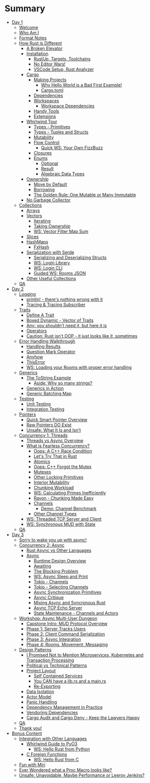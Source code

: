 # Summary

- [Day 1]()
    - [Welcome](./day1/01_intro/welcome.md)
    - [Who Am I](./day1/01_intro/herbert.md)
    - [Format Notes](./day1/01_intro/format.md)
    - [How Rust is Different](./day1/02_rust_intro/rust_different.md)
        - [A Broken Elevator](./day1/02_rust_intro/elevator.md)
        - [Installation](./day1/03_install/intro.md)
            - [RustUp, Targets, Toolchains](./day1/03_install/rustup.md)
            - [No Editor Wars!](./day1/03_install/no_editor_wars.md)
            - [VSCode Setup, Rust Analyzer](./day1/03_install/vscode.md)
        - [Cargo](./day1/04_cargo/cargo.md)
            - [Making Projects](./day1/04_cargo/cargo_new.md)
                - [Why Hello World is a Bad First Example!](./day1/04_cargo/hello_world.md)
                - [Cargo.toml](./day1/04_cargo/cargotoml.md)
            - [Dependencies](./day1/04_cargo/dependencies.md)
            - [Workspaces](./day1/04_cargo/workspaces.md)
                - [Workspace Dependencies](./day1/04_cargo/workspace_dependencies.md)
            - [Handy Tools](./day1/04_cargo/tools.md)
            - [Extensions](./day1/04_cargo/extensions.md)
        - [Whirlwind Tour](./day1/05_tour/intro.md)
            - [Types - Primitives](./day1/05_tour/types.md)
            - [Types - Tuples and Structs](./day1/05_tour/tuples_and_structs.md)
            - [Mutability](./day1/05_tour/mutability.md)
            - [Flow Control](./day1/05_tour/flow_control.md)
                - [Quick WS: Your Own FizzBuzz](./day1/05_tour/fizzbuzz.md)
            - [Closures](./day1/05_tour/closures.md)
            - [Enums](./day1/05_tour/enums1.md)
                - [Optional](./day1/05_tour/option.md)
                - [Result](./day1/05_tour/result.md)
                - [Algebraic Data Types](./day1/05_tour/algebraic_data_types.md)
        - [Ownership](./day1/06_ownership/intro.md)
            - [Move by Default](./day1/06_ownership/move.md)
            - [Borrowing](./day1/06_ownership/borrow.md)
            - [The Golden Rule: One Mutable or Many Immutable](./day1/06_ownership/golden_rule.md)
        - [No Garbage Collector](./day1/06_ownership/no_gc.md)
    - [Collections](./day1/07_collections/intro.md)
        - [Arrays](./day1/07_collections/arrays.md)
        - [Vectors](./day1/07_collections/vectors.md)
            - [Iterating](./day1/07_collections/iterating.md)
            - [Taking Ownership](./day1/07_collections/taking_ownership.md)
            - [WS: Vector Filter Map Sum](./day1/07_collections/ws_vector_filter_map_sum.md)
        - [Slices](./day1/07_collections/slices.md)
        - [HashMaps](./day1/07_collections/hashmaps.md)
            - [FxHash](./day1/07_collections/fxhash.md)
        - [Serialization with Serde](./day1/08_serialization/intro.md)
            - [Serializing and Deserializing Structs](./day1/08_serialization/structs.md)
            - [WS: Login Library](./day1/08_serialization/ws_login_library.md)
            - [WS: Login CLI](./day1/08_serialization/ws_login_cli.md)
            - [Guided WS: Rooms JSON](./day1/08_serialization/ws_rooms.md)
        - [Other Useful Collections](./day1/07_collections/other.md)
    - [QA](./day1/wrapup.md)
- [Day 2](./day2/intro.md)
    - [Logging](./day2/logging/intro.md)
        - [println! - there's nothing wrong with it](./day2/logging/println.md)
        - [Tracing & Tracing Subscriber](./day2/logging/tracing.md)
    - [Traits](./day2/traits/intro.md)
        - [Define A Trait](./day2/traits/define.md)
        - [Boxed Dynamic - Vector of Traits](./day2/traits/box_dyn.md)
        - [Any: you shouldn't need it, but here it is](./day2/traits/any.md)
        - [Operators](./day2/traits/operators.md)
        - [Caution: Rust isn't OOP - it just looks like it, sometimes](./day2/traits/caution.md)
    - [Error Handling Walkthrough](./day2/error_handling/intro.md)
        - [Handling Results](./day2/error_handling/handling_results.md)
        - [Question Mark Operator](./day2/error_handling/question_mark.md)
        - [Anyhow](./day2/error_handling/anyhow.md)
        - [ThisError](./day2/error_handling/thiserror.md)
        - [WS: Loading your Rooms with proper error handling](./day2/error_handling/ws_rooms.md)
    - [Generics](./day2/generics/intro.md)
        - [The ToString Example](./day2/generics/to_string.md)
            - [Aside: Why so many strings?](./day2/generics/why_strings.md)
        - [Generics in Action](./day2/generics/generics_in_action.md)
        - [Generic Batching Map](./day2/generics/batch_map.md)    
    - [Testing](./day2/testing/intro.md)
        - [Unit Testing](./day2/testing/unit_testing.md)
        - [Integration Testing](./day2/testing/integration_testing.md)
    - [Pointers](./day2/pointers/intro.md)
        - [Quick Smart Pointer Overview](./day2/pointers/smart_pointers.md)
        - [Raw Pointers DO Exist](./day2/pointers/raw_pointers.md)
        - [Unsafe: What It Is and Isn’t](./day2/pointers/unsafe.md)
    - [Concurrency 1: Threads](./day2/threads/intro.md)
        - [Threads vs Async Overview](./day2/threads/threads_vs_async.md)
        - [What is Fearless Concurrency?](./day2/threads/fearless_concurrency.md)
            - [Oops: A C++ Race Condition](./day2/threads/c_race_condition.md)
            - [Let's Try That in Rust](./day2/threads/rust_race_condition.md)
            - [Atomics](./day2/threads/atomics.md)
            - [Oops: C++ Forgot the Mutex](./day2/threads/c_mutex.md)
            - [Mutexes](./day2/threads/mutexes.md)
            - [Other Locking Primitives](./day2/threads/other_locking.md)                
            - [Interior Mutability](./day2/threads/interior_mutability.md)
            - [Chunking Workload](./day2/threads/chunking_workload.md)
            - [WS: Calculating Primes Inefficiently](./day2/threads/ws_primes.md)
            - [Rayon - Chunking Made Easy](./day2/threads/rayon.md)
            - [Channels](./day2/threads/channels.md)
                - [Demo: Channel Benchmark](./day2/threads/channel_benchmark.md)
            - [Other Channel Types](./day2/threads/other_channel_types.md)
        - [WS: Threaded TCP Server and Client](./day2/threads/ws_tcp_server.md)
        - [WS: Synchronous MUD with State](./day2/threads/ws_tcp_server_state.md)
    - [QA](./day2/wrapup.md)
- [Day 3]()
    - [Sorry to wake you up with async!](./day3/intro.md)
    - [Concurrency 2: Async](./day3/async_intro/intro.md)
        - [Rust Async vs Other Languages](./day3/async_intro/rust_vs_other.md)
        - [Async]()
            - [Runtime Design Overview](./day3/async_intro/runtime_design.md)
            - [Awaiting](./day3/async_intro/awaiting.md)
            - [The Blocking Problem](./day3/async_intro/blocking.md)
            - [WS: Async Sleep and Print](./day3/async_intro/ws_sleep_and_print.md)
            - [Tokio - Channels](./day3/async_intro/tokio_channels.md)
            - [Tokio - Selecting Channels](./day3/async_intro/tokio_select.md)
            - [Async Synchronization Primitives](./day3/async_intro/async_sync_primitives.md)
            - [Async Critique](./day3/async_intro/async_critique.md)
            - [Mixing Async and Syncronous Rust](./day3/async_intro/mixing_async_sync.md)
            - [Async TCP Echo Server](./day3/async_intro/ws_async_tcp_server.md)
            - [State Maintenance - Channels and Actors](./day3/async_intro/state_maintenance.md)
    - [Workshop: Async Multi-User Dungeon]()
        - [Capstone Intro: MUD Protocol Overview]()
        - [Phase 1: Server Tracks Users]()
        - [Phase 2: Client Command Serialization]()
        - [Phase 3: Async Integration]()
        - [Phase 4: Rooms, Movement, Messaging]()
    - [Design Patterns]()
        - [I Promised Not to Mention Microservices, Kubernetes and Transaction Processing]()
        - [Political vs Technical Patterns]()
        - [Project Layout]()
            - [Self Contained Services]()
            - [You CAN have a lib.rs and a main.rs]()
            - [Re-Exporting]()
        - [Data Isolation]()
        - [Actor Model]()
        - [Panic Handling]()
        - [Dependency Management in Practice]()
        - [Vendoring Dependencies]()
        - [Cargo Audit and Cargo Deny - Keep the Lawyers Happy]()
    - [QA]()
    - [Thank you!]()
- [Bonus Content]()
    - [Integration with Other Languages]()
        - [Whirlwind Guide to PyO3]()
            - [WS: Hello Rust from Python]()
        - [C Foreign Functions]()
            - [WS: Hello Rust from C]()
    - [Fun with Miri]()
    - [Ever Wondered what a Proc Macro looks like?]()
    - [Unsafe: Unavoidable, Maybe Performance or Leeroy Jenkins?]()
